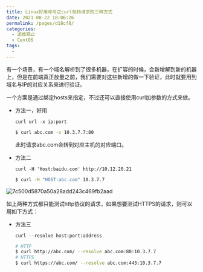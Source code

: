 ```yaml
---
title: Linux好用命令之curl劫持请求的三种方式
date: 2021-08-22 18:06:26
permalink: /pages/d18cf8/
categories:
  - 运维观止
  - CentOS
tags:
  - 
---
```


有一个场景，有一个域名解析到了很多机器，在扩容的时候，会新增解到新的机器上，但是在前端真正放量之前，我们需要对这些新增的做一下验证，此时就要用到域名与IP的对应关系来进行验证。

一个方案是通过绑定hosts来指定，不过还可以直接使用curl加参数的方式来做。

- 方法一，好用

  `curl url -x ip:port`

  ```bash
  $ curl abc.com -x 10.3.7.7:80
  ```

  此时请求abc.com会转到对应主机的对应端口。

- 方法二

  `curl -H 'Host:baidu.com' http://10.12.20.21`

  ```bash
  $ curl -H "HOST:abc.com" 10.3.7.7
  ```

![7c500d5870a50a28add243c469fb2aad](https://tva4.sinaimg.cn/large/008k1Yt0ly1gtpq6zqfrnj60u01t045202.jpg)

如上两种方式都只能测试http协议的请求，如果想要测试HTTPS的请求，则可以用如下方式：

- 方法三

  `curl --resolve host:port:address`

  ```bash
  # HTTP
  $ curl http://abc.com/ --resolve abc.com:80:10.3.7.7
  # HTTPS
  $ curl https://abc.com/ --resolve abc.com:443:10.3.7.7
  ```
